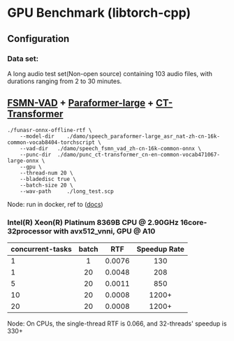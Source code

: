 # GPU Benchmark (libtorch-cpp)

## Configuration
### Data set:
A long audio test set(Non-open source) containing 103 audio files, with durations ranging from 2 to 30 minutes.

## [FSMN-VAD](https://www.modelscope.cn/models/damo/speech_fsmn_vad_zh-cn-16k-common-onnx/summary) + [Paraformer-large](https://www.modelscope.cn/models/damo/speech_paraformer-large_asr_nat-zh-cn-16k-common-vocab8404-torchscript/summary) + [CT-Transformer](https://www.modelscope.cn/models/damo/punc_ct-transformer_zh-cn-common-vocab272727-onnx/summary) 

```shell
./funasr-onnx-offline-rtf \
    --model-dir    ./damo/speech_paraformer-large_asr_nat-zh-cn-16k-common-vocab8404-torchscript \
    --vad-dir   ./damo/speech_fsmn_vad_zh-cn-16k-common-onnx \
    --punc-dir  ./damo/punc_ct-transformer_cn-en-common-vocab471067-large-onnx \
    --gpu \
    --thread-num 20 \
    --bladedisc true \
    --batch-size 20 \
    --wav-path     ./long_test.scp
```
Node: run in docker, ref to ([docs](./SDK_advanced_guide_offline_gpu_zh.md))

### Intel(R) Xeon(R) Platinum 8369B CPU @ 2.90GHz 16core-32processor with avx512_vnni, GPU @ A10

| concurrent-tasks | batch  |   RTF  | Speedup Rate |
|------------------|:------:|:------:|:------------:|
| 1                |   1    | 0.0076 |      130     |
| 1                |   20   | 0.0048 |      208     |
| 5                |   20   | 0.0011 |      850     |
| 10               |   20   | 0.0008 |      1200+   |
| 20               |   20   | 0.0008 |      1200+   |

Node: On CPUs, the single-thread RTF is 0.066, and 32-threads' speedup is 330+

